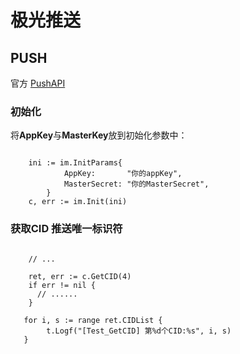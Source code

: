 # 极光推送

## PUSH

官方 [PushAPI][PushAPI]

### 初始化

将**AppKey**与**MasterKey**放到初始化参数中：

```golang

    ini := im.InitParams{
    		AppKey:       "你的appKey",
    		MasterSecret: "你的MasterSecret",
    	}
    c, err := im.Init(ini)

```

### 获取CID 推送唯一标识符

```golang

    // ...

    ret, err := c.GetCID(4)
    if err != nil {
      // ......
    }

   for i, s := range ret.CIDList {
   		t.Logf("[Test_GetCID] 第%d个CID:%s", i, s)
   }

```

[PushAPI]: https://docs.jiguang.cn/jpush/server/push/rest_api_v3_push/